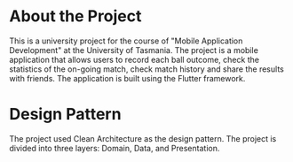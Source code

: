 # About the Project
This is a university project for the course of "Mobile Application Development" at the University of Tasmania.
The project is a mobile application that allows users to record each ball outcome, check the statistics of the on-going match, check match history and share the results with friends.
The application is built using the Flutter framework.
# Design Pattern
The project used Clean Architecture as the design pattern. The project is divided into three layers: Domain, Data, and Presentation.

